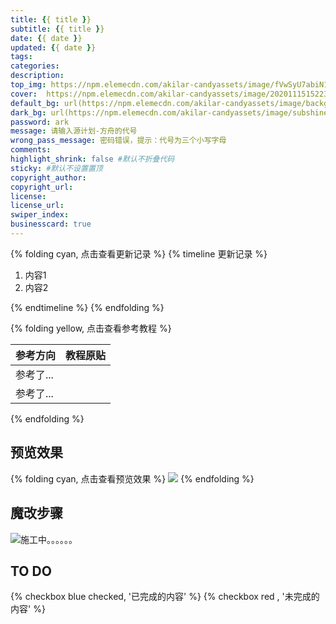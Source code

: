 ```yaml
---
title: {{ title }}
subtitle: {{ title }}
date: {{ date }}
updated: {{ date }}
tags:
categories:
description:
top_img: https://npm.elemecdn.com/akilar-candyassets/image/fVwSyU7abiN1zW6.jpg #默认使用血小板施工中cover
cover:  https://npm.elemecdn.com/akilar-candyassets/image/20201115152231.png #默认使用血小板施工中cover
default_bg: url(https://npm.elemecdn.com/akilar-candyassets/image/background.webp) #默认背景
dark_bg: url(https://npm.elemecdn.com/akilar-candyassets/image/subshine.webp) #默认夜间背景
password: ark
message: 请输入源计划-方舟的代号
wrong_pass_message: 密码错误，提示：代号为三个小写字母
comments:
highlight_shrink: false #默认不折叠代码
sticky: #默认不设置置顶
copyright_author:
copyright_url:
license:
license_url:
swiper_index:
businesscard: true
---
```


{% folding cyan, 点击查看更新记录 %}
{% timeline 更新记录 %}
<!-- timeline 20XX-XX-XX:内测版v0.0X -->
1. 内容1
2. 内容2
<!-- endtimeline -->
{% endtimeline %}
{% endfolding %}

{% folding yellow, 点击查看参考教程 %}

|参考方向|教程原贴|
|:--|:--|
|参考了...||
|参考了...||

{% endfolding %}

## 预览效果

{% folding cyan, 点击查看预览效果 %}
![](/nothing/)
{% endfolding %}


## 魔改步骤
![施工中。。。。。。](https://npm.elemecdn.com/akilar-candyassets/image/fVwSyU7abiN1zW6.jpg)

## TO DO
{% checkbox blue checked, '已完成的内容' %}
{% checkbox red , '未完成的内容' %}
